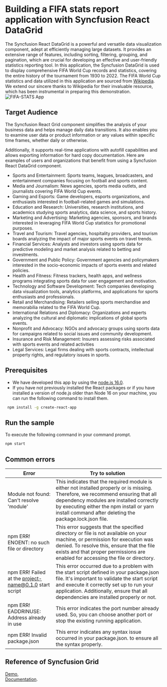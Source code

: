 # Building a FIFA stats report application with Syncfusion React DataGrid
The Syncfusion React DataGrid is a powerful and versatile data visualization component, adept at efficiently managing large datasets. It provides an extensive range of features, including sorting, filtering, grouping, and pagination, which are crucial for developing an effective and user-friendly statistics reporting tool. In this application, the Syncfusion DataGrid is used to display comprehensive FIFA World Cup records and statistics, covering the entire history of the tournament from 1930 to 2022.
The FIFA World Cup statistics and data utilized in this application are sourced from [Wikipedia](https://en.wikipedia.org/wiki/FIFA_World_Cup_records_and_statistics). We extend our sincere thanks to Wikipedia for their invaluable resource, which has been instrumental in preparing this demonstration.
![FIFA-STATS App](demo-img/fifa.gif)

## Target Audience
The Syncfusion React Grid component simplifies the analysis of your business data and helps manage daily data transitions. It also enables you to examine user data or product information or any values within specific time frames, whether daily or otherwise.

Additionally, it supports real-time applications with autofill capabilities and allows exporting information for hard copy documentation. Here are examples of users and organizations that benefit from using a Syncfusion React DataGrid component.
-	Sports and Entertainment: Sports teams, leagues, broadcasters, and entertainment companies focusing on football and sports content.
-	Media and Journalism: News agencies, sports media outlets, and journalists covering FIFA World Cup events.
-	Gaming and Esports: Game developers, esports organizations, and enthusiasts interested in football-related games and simulations.
-	Education and Research: Universities, research institutions, and academics studying sports analytics, data science, and sports history.
-	Marketing and Advertising: Marketing agencies, sponsors, and brands interested in leveraging FIFA World Cup statistics for promotional purposes.
-	Travel and Tourism: Travel agencies, hospitality providers, and tourism boards analyzing the impact of major sports events on travel trends.
-	Financial Services: Analysts and investors using sports data for predictive modeling and market analysis related to betting and investments.
-	Government and Public Policy: Government agencies and policymakers interested in the socio-economic impacts of sports events and related policies.
-	Health and Fitness: Fitness trackers, health apps, and wellness programs integrating sports data for user engagement and motivation.
-	Technology and Software Development: Tech companies developing data visualization tools, analytics platforms, and applications for sports enthusiasts and professionals.
-	Retail and Merchandising: Retailers selling sports merchandise and memorabilia related to the FIFA World Cup.
-	International Relations and Diplomacy: Organizations and experts analyzing the cultural and diplomatic implications of global sports events.
-	Nonprofit and Advocacy: NGOs and advocacy groups using sports data for campaigns related to social issues and community development.
-	Insurance and Risk Management: Insurers assessing risks associated with sports events and related activities
-	Legal Services: Legal firms dealing with sports contracts, intellectual property rights, and regulatory issues in sports.

## Prerequisites 
-	We have developed this app by using the [node.js 16.0](https://legacy.reactjs.org/blog/2017/09/26/react-v16.0.html).
-	If you have not previously installed the React packages or if you have installed a version of node.js older than Node 16 on your machine, you can run the following command to install them.
 ```sh
  npm install -g create-react-app

  ```
## Run the sample
To execute the following command in your command prompt.
 ```sh
npm start
  ```
## Common errors

| Error  | Try to solution |
|----------|----------|
| Module not found: Can't resolve 'module'    | This indicates that the required module is either not installed properly or is missing. Therefore, we recommend ensuring that all dependency modules are installed correctly by executing either the npm install or yarn install command after deleting the package.lock.json file.   |
| npm ERR! ENOENT: no such file or directory   | This error suggests that the specified directory or file is not available on your machine, or permission for execution was denied. To resolve this, ensure that the file exists and that proper permissions are enabled for accessing the file or directory.   |
|npm ERR! Failed at the project-name@0.1.0 start script| This error occurred due to a problem with  the start script defined in your package.json file. It's important to validate the start script and execute it correctly set up to run your application. Additionally, ensure that all dependencies are installed properly or not. |
|npm ERR! EADDRINUSE: Address already in use | This error indicates the port number already used. So, you can choose another port or stop the existing running application. |
|npm ERR! Invalid package.json| This error indicates any syntax issue occurred in your package.json. to ensure all the syntax properly. |

## Reference of Syncfusion Grid
[Demo](https://ej2.syncfusion.com/react/demos/#/material3/grid/overview), <br/>
[Documentation](https://ej2.syncfusion.com/react/documentation/grid/getting-started).

